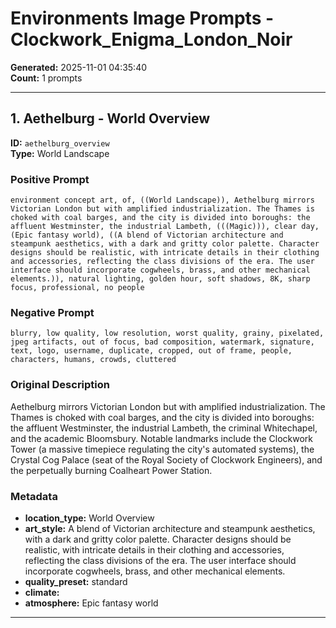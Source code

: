 # Environments Image Prompts - Clockwork_Enigma_London_Noir

**Generated:** 2025-11-01 04:35:40  
**Count:** 1 prompts

---

## 1. Aethelburg - World Overview

**ID:** `aethelburg_overview`  
**Type:** World Landscape  

### Positive Prompt

```
environment concept art, of, ((World Landscape)), Aethelburg mirrors Victorian London but with amplified industrialization. The Thames is choked with coal barges, and the city is divided into boroughs: the affluent Westminster, the industrial Lambeth, (((Magic))), clear day, (Epic fantasy world), ((A blend of Victorian architecture and steampunk aesthetics, with a dark and gritty color palette. Character designs should be realistic, with intricate details in their clothing and accessories, reflecting the class divisions of the era. The user interface should incorporate cogwheels, brass, and other mechanical elements.)), natural lighting, golden hour, soft shadows, 8K, sharp focus, professional, no people
```

### Negative Prompt

```
blurry, low quality, low resolution, worst quality, grainy, pixelated, jpeg artifacts, out of focus, bad composition, watermark, signature, text, logo, username, duplicate, cropped, out of frame, people, characters, humans, crowds, cluttered
```

### Original Description

Aethelburg mirrors Victorian London but with amplified industrialization. The Thames is choked with coal barges, and the city is divided into boroughs: the affluent Westminster, the industrial Lambeth, the criminal Whitechapel, and the academic Bloomsbury. Notable landmarks include the Clockwork Tower (a massive timepiece regulating the city's automated systems), the Crystal Cog Palace (seat of the Royal Society of Clockwork Engineers), and the perpetually burning Coalheart Power Station.

### Metadata

- **location_type:** World Overview
- **art_style:** A blend of Victorian architecture and steampunk aesthetics, with a dark and gritty color palette. Character designs should be realistic, with intricate details in their clothing and accessories, reflecting the class divisions of the era. The user interface should incorporate cogwheels, brass, and other mechanical elements.
- **quality_preset:** standard
- **climate:** 
- **atmosphere:** Epic fantasy world

---

